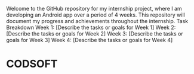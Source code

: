 Welcome to the GitHub repository for my internship project, where I am developing an Android app over a period of 4 weeks. This repository will document my progress and achievements throughout the internship.
Task Breakdown
Week 1: [Describe the tasks or goals for Week 1]
Week 2: [Describe the tasks or goals for Week 2]
Week 3: [Describe the tasks or goals for Week 3]
Week 4: [Describe the tasks or goals for Week 4]
# CODSOFT
